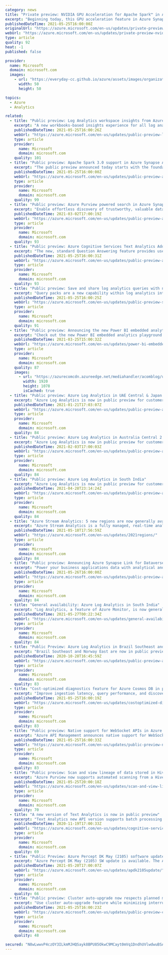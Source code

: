 ```yaml
---
category: news
title: "Private preview: NVIDIA GPU Acceleration for Apache Spark™ in Azure Synapse Analytics"
excerpt: "Beginning today, this GPU acceleration feature in Azure Synapse is available for private preview by request."
publishedDateTime: 2021-05-25T16:00:00Z
originalUrl: "https://azure.microsoft.com/en-us/updates/private-preview-nvidia-gpu-acceleration-for-apache-spark-in-azure-synapse-analytics/"
webUrl: "https://azure.microsoft.com/en-us/updates/private-preview-nvidia-gpu-acceleration-for-apache-spark-in-azure-synapse-analytics/"
type: article
quality: 92
heat: -1
published: false

provider:
  name: Microsoft
  domain: microsoft.com
  images:
    - url: "https://everyday-cc.github.io/azure/assets/images/organizations/microsoft.com-50x50.jpg"
      width: 50
      height: 50

topics:
  - Azure
  - Analytics

related:
  - title: "Public preview: Log Analytics workspace insights from Azure Monitor"
    excerpt: "A new workbooks-based insights experience for all log analytics workspaces available per resource, and at scale."
    publishedDateTime: 2021-05-25T16:00:26Z
    webUrl: "https://azure.microsoft.com/en-us/updates/public-preview-log-analytics-workspace-insights-from-azure-monitor/"
    type: article
    provider:
      name: Microsoft
      domain: microsoft.com
    quality: 101
  - title: "Public preview: Apache Spark 3.0 support in Azure Synapse Analytics"
    excerpt: "The public preview announced today starts with the foundation based on the open-source Apache Spark 3.0 branch with subsequent updates leading up to a Generally Available version derived from the latest 3.1 branch."
    publishedDateTime: 2021-05-25T16:00:00Z
    webUrl: "https://azure.microsoft.com/en-us/updates/public-preview-apache-spark-30-support-in-azure-synapse-analytics/"
    type: article
    provider:
      name: Microsoft
      domain: microsoft.com
    quality: 99
  - title: "Public preview: Azure Purview powered search in Azure Synapse Analytics workspaces"
    excerpt: "Enable effortless discovery of trustworthy, valuable data with an Azure Purview powered search within Synapse Studio. "
    publishedDateTime: 2021-03-02T17:00:19Z
    webUrl: "https://azure.microsoft.com/en-us/updates/public-preview-azure-purview-powered-search-in-azure-synapse-analytics-workspaces/"
    type: article
    provider:
      name: Microsoft
      domain: microsoft.com
    quality: 93
  - title: "Public preview: Azure Cognitive Services Text Analytics Adds Question Answering Feature"
    excerpt: "The new, standard Question Answering feature provides users the capability to answer questions over a passage of text without having to create knowledgebases and manage additional storage"
    publishedDateTime: 2021-05-25T16:00:31Z
    webUrl: "https://azure.microsoft.com/en-us/updates/public-preview-azure-cognitive-services-text-analytics-adds-question-answering-feature/"
    type: article
    provider:
      name: Microsoft
      domain: microsoft.com
    quality: 93
  - title: "Public preview: Save and share log analytics queries with new query packs in Azure Monitor"
    excerpt: "Query packs are a new capability within log analytics intended to make creating, saving, managing, and discovering log analytics queries simpler and more efficient."
    publishedDateTime: 2021-05-25T16:00:25Z
    webUrl: "https://azure.microsoft.com/en-us/updates/public-preview-save-and-share-log-analytics-queries-with-new-query-packs-in-azure-monitor/"
    type: article
    provider:
      name: Microsoft
      domain: microsoft.com
    quality: 91
  - title: "Public preview: Announcing the new Power BI embedded analytics playground "
    excerpt: "Check out the new Power BI embedded analytics playground (public preview). You can find in the new playground experiences for developer and non-developers to get first-hand experience of Power BI embedded analytics."
    publishedDateTime: 2021-03-25T15:00:32Z
    webUrl: "https://azure.microsoft.com/en-us/updates/power-bi-embedded-analytics-playground-preview/"
    type: article
    provider:
      name: Microsoft
      domain: microsoft.com
    quality: 87
    images:
      - url: "https://azurecomcdn.azureedge.net/mediahandler/acomblog/updates/UpdatesV2/blog/b632147b-d3c8-411b-99a2-aab11a42ee3c.gif"
        width: 1920
        height: 1078
        isCached: true
  - title: "Public preview: Azure Log Analytics in UAE Central & Japan West"
    excerpt: "Azure Log Analytics is now in public preview for customers to start collecting telemetry and analyzing their services for health and usage in UAE Central & Japan West."
    publishedDateTime: 2021-01-21T17:03:07Z
    webUrl: "https://azure.microsoft.com/en-us/updates/public-preview-azure-log-analytics-in-uae-central-japan-west/"
    type: article
    provider:
      name: Microsoft
      domain: microsoft.com
    quality: 84
  - title: "Public preview: Azure Log Analytics in Australia Central 2 "
    excerpt: "Azure Log Analytics is now in public preview for customers to start collecting telemetry and analyzing their services for health and usage in Australia Central 2."
    publishedDateTime: 2021-02-03T17:00:03Z
    webUrl: "https://azure.microsoft.com/en-us/updates/public-preview-azure-log-analytics-in-australia-central-2/"
    type: article
    provider:
      name: Microsoft
      domain: microsoft.com
    quality: 84
  - title: "Public preview: Azure Log Analytics in South India"
    excerpt: "Azure Log Analytics is now in public preview for customers to start collecting telemetry and analyzing their services for health and usage in South India."
    publishedDateTime: 2021-04-28T23:14:24Z
    webUrl: "https://azure.microsoft.com/en-us/updates/public-preview-azure-log-analytics-in-norway-west-south-india-france-south/"
    type: article
    provider:
      name: Microsoft
      domain: microsoft.com
    quality: 84
  - title: "Azure Stream Analytics: 5 new regions are now generally available"
    excerpt: "Azure Stream Analytics is a fully managed, real-time analytics service designed to help you analyze and process fast moving streams of data that can be used to get insights, build reports, or trigger alerts and actions. The service is now available in 5 new regions."
    publishedDateTime: 2021-05-18T17:56:59Z
    webUrl: "https://azure.microsoft.com/en-us/updates/2021regions/"
    type: article
    provider:
      name: Microsoft
      domain: microsoft.com
    quality: 84
  - title: "Public preview: Announcing Azure Synapse Link for Dataverse"
    excerpt: "Power your business applications data with analytical and predictive insights."
    publishedDateTime: 2021-05-26T16:00:00Z
    webUrl: "https://azure.microsoft.com/en-us/updates/public-preview-announcing-azure-synapse-link-for-dataverse/"
    type: article
    provider:
      name: Microsoft
      domain: microsoft.com
    quality: 84
  - title: "General availability: Azure Log Analytics in South India"
    excerpt: "Log Analytics, a feature of Azure Monitor, is now generally available for customers to start collecting telemetry and analyzing their services for health and usage in South India. "
    publishedDateTime: 2021-05-27T00:22:34Z
    webUrl: "https://azure.microsoft.com/en-us/updates/general-availability-azure-log-analytics-in-south-india/"
    type: article
    provider:
      name: Microsoft
      domain: microsoft.com
    quality: 84
  - title: "Public Preview: Azure Log Analytics in Brazil Southeast and Norway East "
    excerpt: "Brazil Southeast and Norway East are now in public preview for customers to start collecting telemetry and analyze their services for health and usage using Azure Log Analytics."
    publishedDateTime: 2020-10-28T16:45:59Z
    webUrl: "https://azure.microsoft.com/en-us/updates/public-preview-azure-log-analytics-in-brazil-south-east-and-norway-east/"
    type: article
    provider:
      name: Microsoft
      domain: microsoft.com
    quality: 83
  - title: "Cost-optimized diagnostics feature for Azure Cosmos DB in public preview"
    excerpt: "Improve ingestion latency, query performance, and discoverability by setting up resource-specific diagnostics in log analytics with Azure Cosmos DB cost-optimized diagnostics."
    publishedDateTime: 2021-05-25T16:00:19Z
    webUrl: "https://azure.microsoft.com/en-us/updates/costoptimized-diagnostics-feature-for-azure-cosmos-db-in-public-preview/"
    type: article
    provider:
      name: Microsoft
      domain: microsoft.com
    quality: 83
  - title: "Public preview: Native support for WebSocket APIs in Azure API Management"
    excerpt: "Azure API Management announces native support for WebSocket APIs."
    publishedDateTime: 2021-05-25T16:00:33Z
    webUrl: "https://azure.microsoft.com/en-us/updates/public-preview-native-support-for-websocket-apis-in-azure-api-management/"
    type: article
    provider:
      name: Microsoft
      domain: microsoft.com
    quality: 83
  - title: "Public preview: Scan and view lineage of data stored in Hive Metastore Database using Azure Purview"
    excerpt: "Azure Purview now supports automated scanning from a Hive Metastore Database to extract schema and lineage between data. "
    publishedDateTime: 2021-05-25T20:00:18Z
    webUrl: "https://azure.microsoft.com/en-us/updates/scan-and-view-lineage-of-data-stored-in-hive-metastore-database-using-azure-purview/"
    type: article
    provider:
      name: Microsoft
      domain: microsoft.com
    quality: 70
  - title: "A new version of Text Analytics is now in public preview"
    excerpt: "Text Analytics new API version supports batch processing and healthcare scenarios."
    publishedDateTime: 2020-11-19T17:00:33Z
    webUrl: "https://azure.microsoft.com/en-us/updates/cognitive-services-2/"
    type: article
    provider:
      name: Microsoft
      domain: microsoft.com
    quality: 69
  - title: "Public Preview: Azure Percept DK May (2105) software update is available"
    excerpt: "Azure Percept DK May (2105) SW update is available. The Azure Percept May update includes improvements for example to security, log rotation fixes, and provisioning experience."
    publishedDateTime: 2021-05-20T17:00:07Z
    webUrl: "https://azure.microsoft.com/en-us/updates/apdk2105update/"
    type: article
    provider:
      name: Microsoft
      domain: microsoft.com
    quality: 66
  - title: "Public preview: Cluster auto-upgrade now respects planned maintenance windows "
    excerpt: "Use cluster auto-upgrade feature while minimizing interruptions. "
    publishedDateTime: 2021-05-25T16:00:23Z
    webUrl: "https://azure.microsoft.com/en-us/updates/public-preview-cluster-autoupgrade-now-respects-planned-maintenance-windows/"
    type: article
    provider:
      name: Microsoft
      domain: microsoft.com
    quality: 48

secured: "N8wLwwvP4czOY3ILkmMJHQSayk8BPU85OkwC9MCayt0mVq1DndhUVlwdwuBSAlHS9D2u2MM5FNB/6x7KmNYCKuJir/W0tp740h6p8uXeBdMZgHGrg2yPdMpzrBWkYxcVt7/1JgCgD/u+LugGBYo4oYTELenMhHckNW6RNPv+lCORVfGqkxcyc7yRf8/WDQURN27ZpDaO2ErWYZL602RyEgZ5LvwlGpe4xOjH8S6P3xDago0VOfZKwA4SWvvAI2YftmrPAkzaaF2/+sE/82WH+ge1c2mC3nR/fPqvvX3xMHiZWztc5HL4KqNx6Fev5yyMppB8H++AlINGajRoSslP7QeeWS6qmyuar9zkwSFP0Hc=;sy7yZ4DIspY5gAXO9s6gfA=="
---
```



